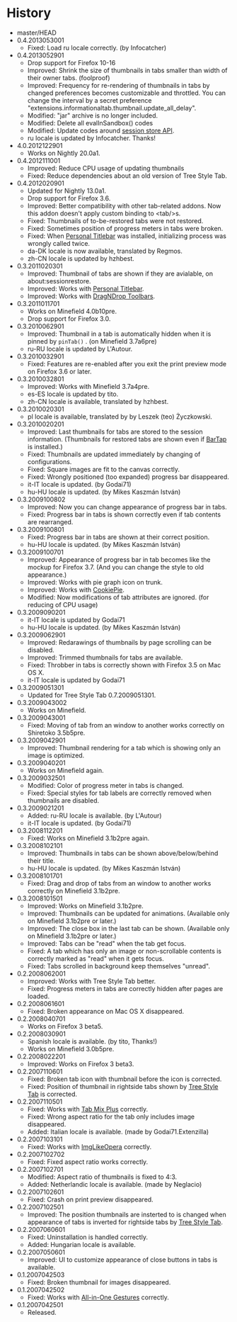 # History

 - master/HEAD
 - 0.4.2013053001
   * Fixed: Load ru locale correctly. (by Infocatcher)
 - 0.4.2013052901
   * Drop support for Firefox 10-16
   * Improved: Shrink the size of thumbnails in tabs smaller than width of their owner tabs. (foolproof)
   * Improved: Frequency for re-rendering of thumbnails in tabs by changed preferences becomes customizable and throttled. You can change the interval by a secret preference "extensions.informationaltab.thumbnail.update_all_delay".
   * Modified: "jar" archive is no longer included.
   * Modified: Delete all evalInSandbox() codes
   * Modified: Update codes around [session store API](http://dutherenverseauborddelatable.wordpress.com/2013/05/23/add-on-breakage-continued-list-of-add-ons-that-will-probably-be-affected/).
   * ru locale is updated by Infocatcher. Thanks!
 - 4.0.2012122901
   * Works on Nightly 20.0a1.
 - 0.4.2012111001
   * Improved: Reduce CPU usage of updating thumbnails
   * Fixed: Reduce dependencies about an old version of Tree Style Tab.
 - 0.4.2012020901
   * Updated for Nightly 13.0a1.
   * Drop support for Firefox 3.6.
   * Improved: Better compatibility with other tab-related addons. Now this addon doesn't apply custom binding to &lt;tab/&gt;s.
   * Fixed: Thumbnails of to-be-restored tabs were not restored.
   * Fixed: Sometimes position of progress meters in tabs were broken.
   * Fixed: When [Personal Titlebar](https://addons.mozilla.org/firefox/addon/personal-titlebar/) was installed, initializing process was wrongly called twice.
   * da-DK locale is now available, translated by Regmos.
   * zh-CN locale is updated by hzhbest.
 - 0.3.2011020301
   * Improved: Thumbnail of tabs are shown if they are avialable, on about:sessionrestore.
   * Improved: Works with [Personal Titlebar](https://addons.mozilla.org/firefox/addon/personal-titlebar/).
   * Improved: Works with [DragNDrop Toolbars](https://addons.mozilla.org/firefox/addon/dragndrop-toolbars/).
 - 0.3.2011011701
   * Works on Minefield 4.0b10pre.
   * Drop support for Firefox 3.0.
 - 0.3.2010062901
   * Improved: Thumbnail in a tab is automatically hidden when it is pinned by  `pinTab()` . (on Minefield 3.7a6pre)
   * ru-RU locale is updated by L'Autour.
 - 0.3.2010032901
   * Fixed: Features are re-enabled after you exit the print preview mode on Firefox 3.6 or later.
 - 0.3.2010032801
   * Improved: Works with Minefield 3.7a4pre.
   * es-ES locale is updated by tito.
   * zh-CN locale is available, translated by hzhbest.
 - 0.3.2010020301
   * pl locale is available, translated by by Leszek (teo) Życzkowski.
 - 0.3.2010020201
   * Improved: Last thumbnails for tabs are stored to the session information. (Thumbnails for restored tabs are shown even if [BarTap](https://addons.mozilla.org/firefox/addon/67651) is installed.)
   * Fixed: Thumbnails are updated immediately by changing of configurations.
   * Fixed: Square images are fit to the canvas correctly.
   * Fixed: Wrongly positioned (too expanded) progress bar disappeared.
   * it-IT locale is updated. (by Godai71)
   * hu-HU locale is updated. (by Mikes Kaszmán István)
 - 0.3.2009100802
   * Improved: Now you can change appearance of progress bar in tabs.
   * Fixed: Progress bar in tabs is shown correctly even if tab contents are rearranged.
 - 0.3.2009100801
   * Fixed: Progress bar in tabs are shown at their correct position.
   * hu-HU locale is updated. (by Mikes Kaszmán István)
 - 0.3.2009100701
   * Improved: Appearance of progress bar in tab becomes like the mockup for Firefox 3.7. (And you can change the style to old appearance.)
   * Improved: Works with pie graph icon on trunk.
   * Improved: Works with [CookiePie](http://www.nektra.com/products/cookiepie-tab-firefox-extension).
   * Modified: Now modifications of tab attributes are ignored. (for reducing of CPU usage)
 - 0.3.2009090201
   * it-IT locale is updated by Godai71
   * hu-HU locale is updated. (by Mikes Kaszmán István)
 - 0.3.2009062901
   * Improved: Redarawings of thumbnails by page scrolling can be disabled.
   * Improved: Trimmed thumbnails for tabs are available.
   * Fixed: Throbber in tabs is correctly shown with Firefox 3.5 on Mac OS X.
   * it-IT locale is updated by Godai71
 - 0.3.2009051301
   * Updated for Tree Style Tab 0.7.2009051301.
 - 0.3.2009043002
   * Works on Minefield.
 - 0.3.2009043001
   * Fixed: Moving of tab from an window to another works correctly on Shiretoko 3.5b5pre.
 - 0.3.2009042901
   * Improved: Thumbnail rendering for a tab which is showing only an image is optimized.
 - 0.3.2009040201
   * Works on Minefield again.
 - 0.3.2009032501
   * Modified: Color of progress meter in tabs is changed.
   * Fixed: Special styles for tab labels are correctly removed when thumbnails are disabled.
 - 0.3.2009021201
   * Added: ru-RU locale is available. (by L'Autour)
   * it-IT locale is updated. (by Godai71)
 - 0.3.2008112201
   * Fixed: Works on Minefield 3.1b2pre again.
 - 0.3.2008102101
   * Improved: Thumbnails in tabs can be shown above/below/behind their title.
   * hu-HU locale is updated. (by Mikes Kaszmán István)
 - 0.3.2008101701
   * Fixed: Drag and drop of tabs from an window to another works correctly on Minefield 3.1b2pre.
 - 0.3.2008101501
   * Improved: Works on Minefield 3.1b2pre.
   * Improved: Thumbnails can be updated for animations. (Available only on Minefield 3.1b2pre or later.)
   * Improved: The close box in the last tab can be shown. (Available only on Minefield 3.1b2pre or later.)
   * Improved: Tabs can be "read" when the tab get focus.
   * Fixed: A tab which has only an image or non-scrollable contents is correctly marked as "read" when it gets focus.
   * Fixed: Tabs scrolled in background keep themselves "unread".
 - 0.2.2008062001
   * Improved: Works with Tree Style Tab better.
   * Fixed: Progress meters in tabs are correctly hidden after pages are loaded.
 - 0.2.2008061601
   * Fixed: Broken appearance on Mac OS X disappeared.
 - 0.2.2008040701
   * Works on Firefox 3 beta5.
 - 0.2.2008030901
   * Spanish locale is available. (by tito, Thanks!)
   * Works on Minefield 3.0b5pre.
 - 0.2.2008022201
   * Improved: Works on Firefox 3 beta3.
 - 0.2.2007110601
   * Fixed: Broken tab icon with thumbnail before the icon is corrected.
   * Fixed: Position of thumbnail in rightside tabs shown by [Tree Style Tab](http://piro.sakura.ne.jp/xul/_treestyletab.html.en) is corrected.
 - 0.2.2007110501
   * Fixed: Works with [Tab Mix Plus](https://addons.mozilla.org/firefox/addon/1122) correctly.
   * Fixed: Wrong aspect ratio for the tab only includes image disappeared.
   * Added: Italian locale is available. (made by Godai71.Extenzilla)
 - 0.2.2007103101
   * Fixed: Works with [ImgLikeOpera](https://addons.mozilla.org/firefox/addon/1672) correctly.
 - 0.2.2007102702
   * Fixed: Fixed aspect ratio works correctly.
 - 0.2.2007102701
   * Modified: Aspect ratio of thumbnails is fixed to 4:3.
   * Added: Netherlandic locale is available. (made by Neglacio)
 - 0.2.2007102601
   * Fixed: Crash on print preview disappeared.
 - 0.2.2007102501
   * Improved: The position thumbnails are insterted to is changed when appearance of tabs is inverted for rightside tabs by [Tree Style Tab](http://piro.sakura.ne.jp/xul/_treestyletab.html).
 - 0.2.2007060601
   * Fixed: Uninstallation is handled correctly.
   * Added: Hungarian locale is available.
 - 0.2.2007050601
   * Improved: UI to customize appearance of close buttons in tabs is available.
 - 0.1.2007042503
   * Fixed: Broken thumbnail for images disappeared.
 - 0.1.2007042502
   * Fixed: Works with [All-in-One Gestures](https://addons.mozilla.org/firefox/addon/12) correctly.
 - 0.1.2007042501
   * Released.

